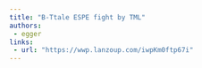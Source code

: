 ```yaml
---
title: "B-Ttale ESPE fight by TML"
authors:
 - egger
links:
 - url: "https://wwp.lanzoup.com/iwpKm0ftp67i"
---
```

